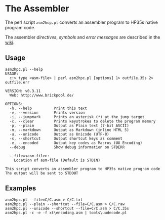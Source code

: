 # The Assembler

The perl script `asm2hcp.pl` converts an assembler program to HP35s native program code.

The assembler _directives_, _symbols_ and _error messages_ are described in the [wiki](http://github.com/brickpool/hp35s/wiki).

## Usage
```
asm2hpc.pl --help
USAGE:
  c:> type <asm-file> | perl asm2hpc.pl [options] 1> outfile.35s 2> outfile.err

VERSION: v0.3.11
  Web: http://www.brickpool.de/

OPTIONS:
  -h, --help          Print this text
  -v, --version       Prints version
  -j, --jumpmark      Prints an asterisk (*) at the jump target
  -c, --clear         Prints keystrokes to delete the program memory
  -p, --plain         Output as Plain text (7-bit ASCII)
  -m, --markdown      Output as Markdown (inline HTML 5)
  -u, --unicode       Output as Unicode (UTF-8)
  -s, --shortcut      Output shortcut keys as comment
  -e, --encoded       Output key codes as Macros (UU Encoding)
  --debug             Show debug information on STDERR

  --file=<asm-file>:
    Location of asm-file (Default is STDIN)

This script converts an assembler program to HP35s native program code
The output will be sent to STDOUT
```

## Examples
```
asm2hpc.pl --file=C/C.asm > C/C.txt
asm2hpc.pl --plain --shortcut --file=C/C.asm > C/C.raw
asm2hpc.pl --unicode --shortcut --file=C/C.asm > C/C.35s
asm2hpc.pl -c -e -f xt\encoding.asm | tools\uudecode.pl
```
